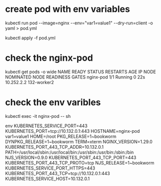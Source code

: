 # create pod with env variables
kubectl run pod --image=nginx --env="var1=value1" --dry-run=client -o yaml > pod.yml

kubectl apply -f pod.yml

# check the nginx-pod

kubectl get pods -o wide
NAME        READY   STATUS    RESTARTS   AGE   IP           NODE          NOMINATED NODE   READINESS GATES
nginx-pod   1/1     Running   0          22s   10.252.2.2   132-worker2   <none>           <none>

# check the env varibles 
kubectl exec -it nginx-pod -- sh

env
KUBERNETES_SERVICE_PORT=443
KUBERNETES_PORT=tcp://10.132.0.1:443
HOSTNAME=nginx-pod
var1=value1
HOME=/root
PKG_RELEASE=1~bookworm
DYNPKG_RELEASE=1~bookworm
TERM=xterm
NGINX_VERSION=1.29.0
KUBERNETES_PORT_443_TCP_ADDR=10.132.0.1
PATH=/usr/local/sbin:/usr/local/bin:/usr/sbin:/usr/bin:/sbin:/bin
NJS_VERSION=0.9.0
KUBERNETES_PORT_443_TCP_PORT=443
KUBERNETES_PORT_443_TCP_PROTO=tcp
NJS_RELEASE=1~bookworm
KUBERNETES_SERVICE_PORT_HTTPS=443
KUBERNETES_PORT_443_TCP=tcp://10.132.0.1:443
KUBERNETES_SERVICE_HOST=10.132.0.1